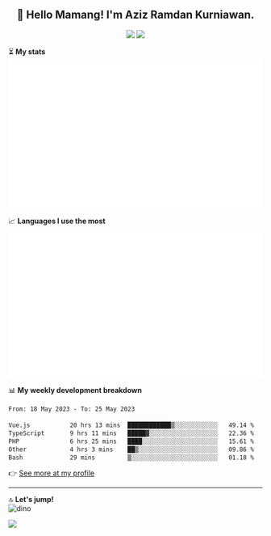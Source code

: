 <h2 align="center">👋 Hello Mamang! I'm Aziz Ramdan Kurniawan.</h2>  
<p align="center">
  <img src="https://komarev.com/ghpvc/?username=azizramdan">
  <img src="https://wakatime.com/badge/user/90056fa0-4c31-4eca-954e-2a3ac05896f9.svg">
</p>
    
⏳ **My stats**  
![](https://raw.githubusercontent.com/azizramdan/github-stats/master/generated/overview.svg#gh-dark-mode-only)

📈 **Languages I use the most**  
![](https://raw.githubusercontent.com/azizramdan/github-stats/master/generated/languages.svg#gh-dark-mode-only)

📊 **My weekly development breakdown**
<!--START_SECTION:waka-->

```text
From: 18 May 2023 - To: 25 May 2023

Vue.js           20 hrs 13 mins  ████████████▒░░░░░░░░░░░░   49.14 %
TypeScript       9 hrs 11 mins   █████▓░░░░░░░░░░░░░░░░░░░   22.36 %
PHP              6 hrs 25 mins   ████░░░░░░░░░░░░░░░░░░░░░   15.61 %
Other            4 hrs 3 mins    ██▒░░░░░░░░░░░░░░░░░░░░░░   09.86 %
Bash             29 mins         ▒░░░░░░░░░░░░░░░░░░░░░░░░   01.18 %
```

<!--END_SECTION:waka-->
👉 [See more at my profile](https://wakatime.com/@azizramdan)
***
🔝 **Let's jump!**  
![dino](https://raw.githubusercontent.com/azizramdan/azizramdan/master/dino.gif)  

![](https://hit.yhype.me/github/profile?user_id=27954794)
